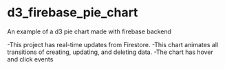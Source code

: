 # d3_firebase_pie_chart
An example of a d3 pie chart made with firebase backend

-This project has real-time updates from Firestore.
-This chart animates all transitions of creating, updating, and deleting data.
-The chart has hover and click events
